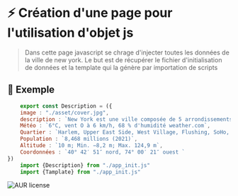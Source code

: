 # ⚡️ Création d'une page pour l'utilisation d'objet js 
>Dans cette page javascript se chrage d'injecter toutes les données de la ville de new york.
Le but est de récupérer le fichier d'initialisation de  données et la template qui la génère par importation de scripts
## 👷 Exemple
```js
    export const Description = ({
    image : "./asset/cover.jpg",
    description : `New York est une ville composée de 5 arrondissements à l'embouchure du fleuve Hudson et de l'océan Atlantique. En son centre se trouve Manhattan, un arrondissement densément peuplé faisant partie des principaux centres commerciaux, financiers et culturels du monde. Ses sites incontournables comprennent des gratte-ciel comme l'Empire State Building et l'immense Central Park. Le théâtre de Broadway est situé sur Times Square`,
    Météo : `6°C, vent O à 6 km/h, 68 % d'humidité weather.com`,
    Quartier : `Harlem, Upper East Side, West Village, Flushing, SoHo, PLUS`,
    Population : `8,468 millions (2021)`,
    Altitude : `10 m; Min. −8,2 m; Max. 124,9 m`,
    Coordonnées : `40° 42′ 51″ nord, 74° 00′ 21″ ouest `
})
    import {Description} from "./app_init.js"
    import {Tamplate} from "./app_init.js"
```

![AUR license](https://img.shields.io/aur/license/c)
